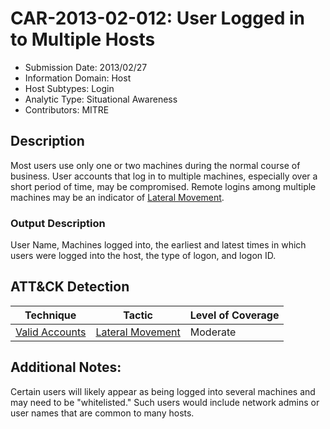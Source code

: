 # CAR-2013-02-012: User Logged in to Multiple Hosts
- Submission Date: 2013/02/27
- Information Domain: Host
- Host Subtypes: Login
- Analytic Type: Situational Awareness
- Contributors: MITRE

## Description
Most users use only one or two machines during the normal course of business. User accounts that log in to multiple machines, especially over a short period of time, may be compromised. Remote logins among multiple machines may be an indicator of [Lateral Movement](https://attack.mitre.org/tactics/TA0008).

### Output Description
User Name, Machines logged into, the earliest and latest times in which users were logged into the host, the type of logon, and logon ID.

## ATT&CK Detection

|Technique |Tactic |Level of Coverage |
|---|---|---|
|[Valid Accounts](https://attack.mitre.org/techniques/T1078/)|[Lateral Movement](https://attack.mitre.org/tactics/TA0008)|Moderate|

## Additional Notes: 

Certain users will likely appear as being logged into several machines and may need to be "whitelisted." Such users would include network admins or user names that are common to many hosts.